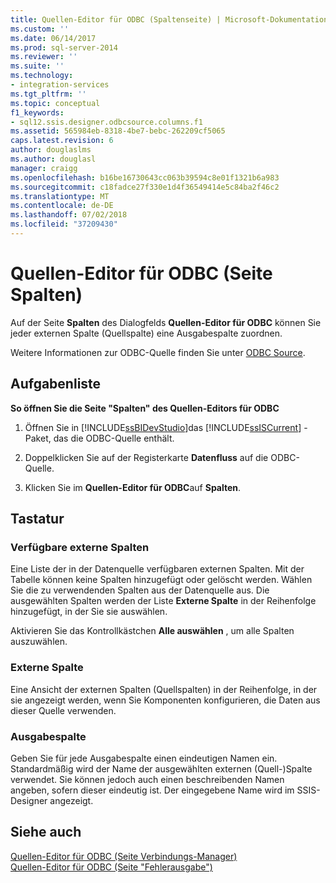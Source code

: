 ```yaml
---
title: Quellen-Editor für ODBC (Spaltenseite) | Microsoft-Dokumentation
ms.custom: ''
ms.date: 06/14/2017
ms.prod: sql-server-2014
ms.reviewer: ''
ms.suite: ''
ms.technology:
- integration-services
ms.tgt_pltfrm: ''
ms.topic: conceptual
f1_keywords:
- sql12.ssis.designer.odbcsource.columns.f1
ms.assetid: 565984eb-8318-4be7-bebc-262209cf5065
caps.latest.revision: 6
author: douglaslms
ms.author: douglasl
manager: craigg
ms.openlocfilehash: b16be16730643cc063b39594c8e01f1321b6a983
ms.sourcegitcommit: c18fadce27f330e1d4f36549414e5c84ba2f46c2
ms.translationtype: MT
ms.contentlocale: de-DE
ms.lasthandoff: 07/02/2018
ms.locfileid: "37209430"
---
```

# <a name="odbc-source-editor-columns-page"></a>Quellen-Editor für ODBC (Seite Spalten)
  Auf der Seite **Spalten** des Dialogfelds **Quellen-Editor für ODBC** können Sie jeder externen Spalte (Quellspalte) eine Ausgabespalte zuordnen.  
  
 Weitere Informationen zur ODBC-Quelle finden Sie unter [ODBC Source](data-flow/odbc-source.md).  
  
## <a name="task-list"></a>Aufgabenliste  
 **So öffnen Sie die Seite "Spalten" des Quellen-Editors für ODBC**  
  
1.  Öffnen Sie in [!INCLUDE[ssBIDevStudio](../includes/ssbidevstudio-md.md)]das [!INCLUDE[ssISCurrent](../includes/ssiscurrent-md.md)] -Paket, das die ODBC-Quelle enthält.  
  
2.  Doppelklicken Sie auf der Registerkarte **Datenfluss** auf die ODBC-Quelle.  
  
3.  Klicken Sie im **Quellen-Editor für ODBC**auf **Spalten**.  
  
## <a name="options"></a>Tastatur  
  
### <a name="available-external-columns"></a>Verfügbare externe Spalten  
 Eine Liste der in der Datenquelle verfügbaren externen Spalten. Mit der Tabelle können keine Spalten hinzugefügt oder gelöscht werden. Wählen Sie die zu verwendenden Spalten aus der Datenquelle aus. Die ausgewählten Spalten werden der Liste **Externe Spalte** in der Reihenfolge hinzugefügt, in der Sie sie auswählen.  
  
 Aktivieren Sie das Kontrollkästchen **Alle auswählen** , um alle Spalten auszuwählen.  
  
### <a name="external-column"></a>Externe Spalte  
 Eine Ansicht der externen Spalten (Quellspalten) in der Reihenfolge, in der sie angezeigt werden, wenn Sie Komponenten konfigurieren, die Daten aus dieser Quelle verwenden.  
  
### <a name="output-column"></a>Ausgabespalte  
 Geben Sie für jede Ausgabespalte einen eindeutigen Namen ein. Standardmäßig wird der Name der ausgewählten externen (Quell-)Spalte verwendet. Sie können jedoch auch einen beschreibenden Namen angeben, sofern dieser eindeutig ist. Der eingegebene Name wird im SSIS-Designer angezeigt.  
  
## <a name="see-also"></a>Siehe auch  
 [Quellen-Editor für ODBC &#40;Seite Verbindungs-Manager&#41;](../../2014/integration-services/odbc-source-editor-connection-manager-page.md)   
 [Quellen-Editor für ODBC &#40;Seite "Fehlerausgabe"&#41;](../../2014/integration-services/odbc-source-editor-error-output-page.md)  
  
  
